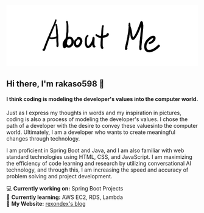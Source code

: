 ![AboutMe](images/AboutMe.png)

## Hi there, I'm **rakaso598** 👋

#### I think coding is modeling the developer's values ​​into the computer world.

Just as I express my thoughts in words and my inspiration in pictures, coding is also a process of modeling the developer's values. I chose the path of a developer with the desire to convey these values ​​into the computer world. Ultimately, I am a developer who wants to create meaningful changes through technology.

I am proficient in Spring Boot and Java, and I am also familiar with web standard technologies using HTML, CSS, and JavaScript. I am maximizing the efficiency of code learning and research by utilizing conversational AI technology, and through this, I am increasing the speed and accuracy of problem solving and project development.

💻 **Currently working on:** Spring Boot Projects  
🌱 **Currently learning:** AWS EC2, RDS, Lambda  
📝 **My Website:** [rexondex's blog](https://rexondex.tistory.com)  
